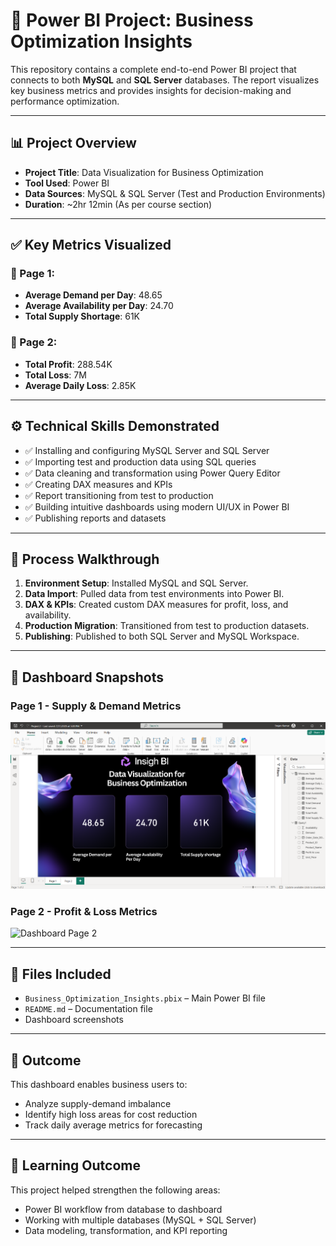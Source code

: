 # 🧠 Power BI Project: Business Optimization Insights

This repository contains a complete end-to-end Power BI project that connects to both **MySQL** and **SQL Server** databases. The report visualizes key business metrics and provides insights for decision-making and performance optimization.

---

## 📊 Project Overview

- **Project Title**: Data Visualization for Business Optimization
- **Tool Used**: Power BI
- **Data Sources**: MySQL & SQL Server (Test and Production Environments)
- **Duration**: ~2hr 12min (As per course section)

---

## ✅ Key Metrics Visualized

### 📄 Page 1:
- **Average Demand per Day**: 48.65
- **Average Availability per Day**: 24.70
- **Total Supply Shortage**: 61K

### 📄 Page 2:
- **Total Profit**: 288.54K
- **Total Loss**: 7M
- **Average Daily Loss**: 2.85K

---

## ⚙️ Technical Skills Demonstrated

- ✅ Installing and configuring MySQL Server and SQL Server
- ✅ Importing test and production data using SQL queries
- ✅ Data cleaning and transformation using Power Query Editor
- ✅ Creating DAX measures and KPIs
- ✅ Report transitioning from test to production
- ✅ Building intuitive dashboards using modern UI/UX in Power BI
- ✅ Publishing reports and datasets

---

## 🔗 Process Walkthrough

1. **Environment Setup**: Installed MySQL and SQL Server.
2. **Data Import**: Pulled data from test environments into Power BI.
3. **DAX & KPIs**: Created custom DAX measures for profit, loss, and availability.
4. **Production Migration**: Transitioned from test to production datasets.
5. **Publishing**: Published to both SQL Server and MySQL Workspace.

---

## 📸 Dashboard Snapshots

### Page 1 - Supply & Demand Metrics
![Dashboard Page 1](./Screenshot%202025-08-02%20210326.png)

### Page 2 - Profit & Loss Metrics
![Dashboard Page 2](./Screenshot%202025-08-02%20210611.png)

---

## 📁 Files Included

- `Business_Optimization_Insights.pbix` – Main Power BI file
- `README.md` – Documentation file
- Dashboard screenshots

---

## 🚀 Outcome

This dashboard enables business users to:
- Analyze supply-demand imbalance
- Identify high loss areas for cost reduction
- Track daily average metrics for forecasting

---

## 🧠 Learning Outcome

This project helped strengthen the following areas:
- Power BI workflow from database to dashboard
- Working with multiple databases (MySQL + SQL Server)
- Data modeling, transformation, and KPI reporting